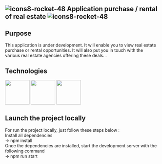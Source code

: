  ## ![icons8-rocket-48](https://github.com/mathieu-Glt/front_seLoger/assets/84771497/d74762e1-4430-4862-8bf2-5e47aa8002cc) Application purchase / rental of real estate ![icons8-rocket-48](https://github.com/mathieu-Glt/front_seLoger/assets/84771497/d74762e1-4430-4862-8bf2-5e47aa8002cc) 

 ## Purpose 
 This application is under development. It will enable you to view real estate purchase or rental opportunities. It will also put you in touch with the various real estate agencies offering these deals. .

 ## Technologies 
 
<img src="https://cdn.worldvectorlogo.com/logos/react-1.svg" width="80" />
<img src="https://upload.wikimedia.org/wikipedia/commons/6/6a/JavaScript-logo.png" width="80" />
<img src="https://www.cypress.io/cypress_logo_social.png" width="80" />

## Launch the project locally
For run the project locally, just follow these steps below : <br>
Install all dependencies<br>
  -> npm install<br>
Once the dependencies are installed, start the development server with the following command<br>
  -> npm run start
